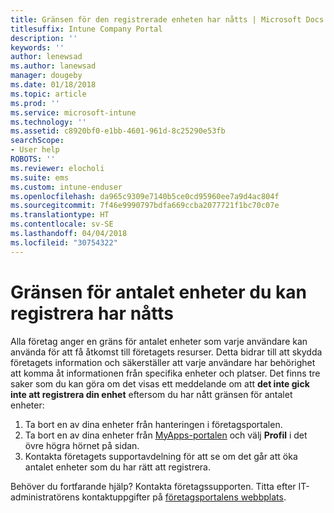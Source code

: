 ```yaml
---
title: Gränsen för den registrerade enheten har nåtts | Microsoft Docs
titlesuffix: Intune Company Portal
description: ''
keywords: ''
author: lenewsad
ms.author: lanewsad
manager: dougeby
ms.date: 01/18/2018
ms.topic: article
ms.prod: ''
ms.service: microsoft-intune
ms.technology: ''
ms.assetid: c8920bf0-e1bb-4601-961d-8c25290e53fb
searchScope:
- User help
ROBOTS: ''
ms.reviewer: elocholi
ms.suite: ems
ms.custom: intune-enduser
ms.openlocfilehash: da965c9309e7140b5ce0cd95960ee7a9d4ac804f
ms.sourcegitcommit: 7f46e9990797bdfa669ccba2077721f1bc70c07e
ms.translationtype: HT
ms.contentlocale: sv-SE
ms.lasthandoff: 04/04/2018
ms.locfileid: "30754322"
---
```

# <a name="the-limit-of-devices-you-can-register-has-been-reached"></a>Gränsen för antalet enheter du kan registrera har nåtts

Alla företag anger en gräns för antalet enheter som varje användare kan använda för att få åtkomst till företagets resurser. Detta bidrar till att skydda företagets information och säkerställer att varje användare har behörighet att komma åt informationen från specifika enheter och platser. Det finns tre saker som du kan göra om det visas ett meddelande om att **det inte gick inte att registrera din enhet** eftersom du har nått gränsen för antalet enheter:

1. Ta bort en av dina enheter från hanteringen i företagsportalen. 
2. Ta bort en av dina enheter från [MyApps-portalen](https://myapps.microsoft.com) och välj **Profil** i det övre högra hörnet på sidan. 
3. Kontakta företagets supportavdelning för att se om det går att öka antalet enheter som du har rätt att registrera.

Behöver du fortfarande hjälp? Kontakta företagssupporten. Titta efter IT-administratörens kontaktuppgifter på [företagsportalens webbplats](https://portal.manage.microsoft.com#HelpDeskDialog).
